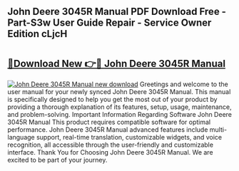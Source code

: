 ## John Deere 3045R Manual PDF Download Free - Part-S3w User Guide Repair - Service Owner Edition cLjcH

# <h2><a href="http://bc9556.oget.top/?id=John+Deere+3045R+Manual">🔗Download New 👉🔴 John Deere 3045R Manual</a></h2>

[![John Deere 3045R Manual new download](https://i.imgur.com/5g1atiW.png)](http://bc9556.oget.top/?id=John+Deere+3045R+Manual)
Greetings and welcome to the user manual for your newly synced John Deere 3045R Manual. This manual is specifically designed to help you get the most out of your product by providing a thorough explanation of its features, setup, usage, maintenance, and problem-solving. Important Information Regarding Software John Deere 3045R Manual This product requires compatible software for optimal performance. John Deere 3045R Manual advanced features include multi-language support, real-time translation, customizable widgets, and voice recognition, all accessible through the user-friendly and customizable interface. Thank You for Choosing John Deere 3045R Manual. We are excited to be part of your journey.
